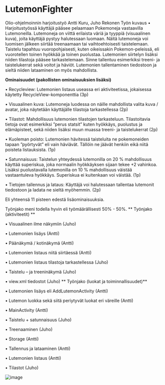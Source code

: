 # LutemonFighter
Olio-ohjelmoinnin harjoitustyö
Antti Kuru, Juho Rekonen
Työn kuvaus
•	Harjoitustyössä käyttäjä pääsee pelaamaan Pokemoneja vastaavilla Lutemoneilla. Lutemoneja on viittä erilaista väriä ja tyyppiä (visuaalinen kuva), joita käyttäjä pystyy halutessaan luomaan. Näitä lutemoneja voi luomisen jälkeen siirtää treenaamaan tai vaihtoehtoisesti taistelemaan. Taistelu tapahtuu vuoropohjaisesti, kuten oikeissakin Pokemon-peleissä, eli vuorotellen toinen hyökkää ja toinen puolustaa. Lutemonien siirtelyn lisäksi niiden tilastoja pääsee tarkastelemaan. Sinne tallentuu esimerkiksi treeni- ja taistelukerrat sekä voitot ja häviöt. Lutemonien tallentaminen tiedostoon ja sieltä niiden lataaminen on myös mahdollista.

**Ominaisuudet (pakollisten ominaisuuksien lisäksi)**

•	Recycleview: Lutemonien listaus useassa eri aktiviteetissa, jokaisessa käytetty RecycleView-komponenttia (3p)

•	Visuaalinen kuva: Lutemoneja luodessa on näille mahdollista valita kuva / avatar, joka näytetään käyttäjälle tilastoja tarkastellessa (2p)

•	Tilastot: Mahdollisuus lutemonien tilastojen tarkasteluun. Tilastoitavia tietoja ovat esimerkiksi ”perus statsit” kuten hyökkäys, puolustus ja elämäpisteet, sekä niiden lisäksi muun muassa treeni- ja taistelukerrat (2p)

•	Kuoleman poisto: Lutemonien hävitessä taisteluita ne pokemoneiden tapaan ”pyörtyvät” eli vain häviävät. Tällöin ne jäävät henkiin eikä niitä poisteta listauksista. (1p)

•	Satunnaisuus: Taistelun yhteydessä lutemonilla on 20 % mahdollisuus käyttää superiskua, joka normaalin hyökkäyksen sijaan tekee +2 vahinkoa. Lisäksi puolustavalla lutemonilla on 10 % mahdollisuus väistää vastaantuleva hyökkäys. Superiskua ei kuitenkaan voi väistää. (1p)

•	Tietojen tallennus ja lataus: Käyttäjä voi halutessaan tallentaa lutemonit tiedostoon ja ladata ne sieltä myöhemmin. (2p)

Eli yhteensä 11 pisteen edestä lisäominaisuuksia.





Työnjako meni todella hyvin eli työmäärällisesti 50% - 50%.
**
Työnjako (aktiviteetit) **

•	Visuaalinen ilme näkymiin (Juho)

•	Lutemonien lisäys (Antti)

•	Päänäkymä / kotinäkymä (Antti)

•	Lutemonien listaus niitä siirtäessä (Antti)

•	Lutemonien listaus tilastoja tarkastellessa (Juho)

•	Taistelu – ja treeninäkymä (Juho)

•	view.xml tiedostot (Juho)
**
Työnjako (luokat ja toiminnallisuudet)**

•	Lutemonien lisäys eli AddLutemonActivity (Antti)

•	Lutemon luokka sekä siitä periytyvät luokat eri väreille (Antti)

•	MainActivity (Antti)

•	Taistelu + satunnaisuus (Juho)

•	Treenaaminen (Juho)

•	Storage (Antti)

•	Tallennus ja lataaminen (Antti)

•	Lutemonien listaus (Antti)

•	Tilastot (Juho)




![image](https://user-images.githubusercontent.com/128390200/235636057-7e6eea15-af65-4575-b4e5-54fa428ab6e1.png)
